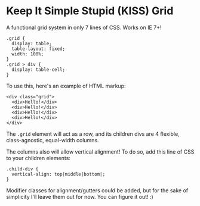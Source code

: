 # Keep It Simple Stupid (KISS) Grid

A functional grid system in only 7 lines of CSS. Works on IE 7+!

    .grid {
      display: table;
      table-layout: fixed;
      width: 100%;
    }
    .grid > div {
      display: table-cell;
    }
    
To use this, here's an example of HTML markup:
    
    <div class="grid">
      <div>Hello!</div>
      <div>Hello!</div>
      <div>Hello!</div>
      <div>Hello!</div>
    </div>

The `.grid` element will act as a row, and its children divs are 4 flexible, class-agnostic, equal-width columns.

The columns also will allow vertical alignment! To do so, add this line of CSS to your children elements:
    
    .child-div {
      vertical-align: top|middle|bottom|;
    }

Modifier classes for alignment/gutters could be added, but for the sake of simplicity I'll leave them out for now. You can figure it out! :)

